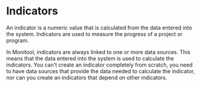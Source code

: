 # Indicators

An indicator is a numeric value that is calculated from the data entered into the system. Indicators are used to measure the progress of a project or program.

In Monitool, indicators are always linked to one or more data sources. This means that the data entered into the system is used to calculate the indicators. You can't create an indicator completely from scratch, you need to have data sources that provide the data needed to calculate the indicator, nor can you create an indicators that depend on other indicators.
